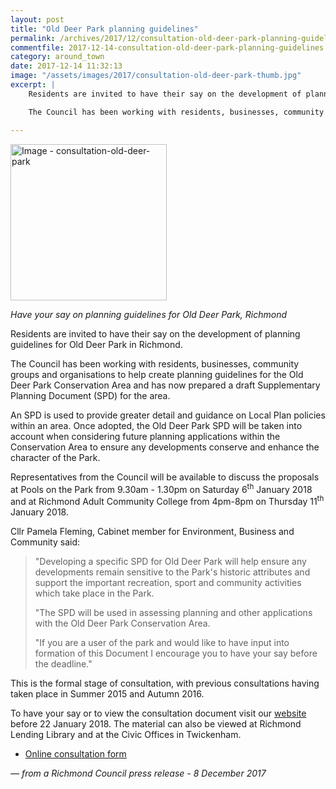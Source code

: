 ```yaml
---
layout: post
title: "Old Deer Park planning guidelines"
permalink: /archives/2017/12/consultation-old-deer-park-planning-guidelines.html
commentfile: 2017-12-14-consultation-old-deer-park-planning-guidelines
category: around_town
date: 2017-12-14 11:32:13
image: "/assets/images/2017/consultation-old-deer-park-thumb.jpg"
excerpt: |
    Residents are invited to have their say on the development of planning guidelines for Old Deer Park in Richmond.

    The Council has been working with residents, businesses, community groups and organisations to help create planning guidelines for the Old Deer Park Conservation Area and has now prepared a draft Supplementary Planning Document  for the area.

---
```


<a href="/assets/images/2017/consultation-old-deer-park.jpg" title="Click for a larger image"><img src="/assets/images/2017/consultation-old-deer-park-thumb.jpg" width="250" alt="Image - consultation-old-deer-park"  class="photo right"/></a>

*Have your say on planning guidelines for Old Deer Park, Richmond*

Residents are invited to have their say on the development of planning guidelines for Old Deer Park in Richmond.

The Council has been working with residents, businesses, community groups and organisations to help create planning guidelines for the Old Deer Park Conservation Area and has now prepared a draft Supplementary Planning Document (SPD) for the area.

An SPD is used to provide greater detail and guidance on Local Plan policies within an area. Once adopted, the Old Deer Park SPD will be taken into account when considering future planning applications within the Conservation Area to ensure any developments conserve and enhance the character of the Park.

Representatives from the Council will be available to discuss the proposals at Pools on the Park from 9.30am - 1.30pm on Saturday 6<sup>th</sup> January 2018 and at Richmond Adult Community College from 4pm-8pm on Thursday 11<sup>th</sup> January 2018.

Cllr Pamela Fleming, Cabinet member for Environment, Business and Community said:

> "Developing a specific SPD for Old Deer Park will help ensure any developments remain sensitive to the Park's historic attributes and support the important recreation, sport and community activities which take place in the Park.
>
>  "The SPD will be used in assessing planning and other applications with the Old Deer Park Conservation Area.
>
>  "If you are a user of the park and would like to have input into formation of this Document I encourage you to have your say before the deadline."

This is the formal stage of consultation, with previous consultations having taken place in Summer 2015 and Autumn 2016.

To have your say or to view the consultation document visit our [website](https://haveyoursay.citizenspace.com/richmondce/old-deer-park-17-18) before 22 January 2018. The material can also be viewed at Richmond Lending Library and at the Civic Offices in Twickenham.

-   [Online consultation form](https://haveyoursay.citizenspace.com/richmondce/old-deer-park-17-18)

<cite>— from a Richmond Council press release - 8 December 2017</cite>
